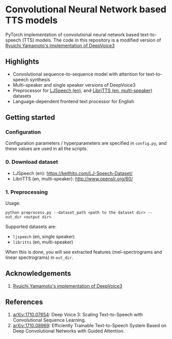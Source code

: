 # Convolutional Neural Network based TTS models

PyTorch implementation of convolutional neural network based text-to-speech (TTS) models. The code in this repository is a modified version of [Ryuichi Yamamoto's implementation of DeepVoice3](https://github.com/r9y9/deepvoice3_pytorch)

## Highlights

- Convolutional sequence-to-sequence model with attention for text-to-speech synthesis
- Multi-speaker and single speaker versions of DeepVoice3
- Preprocessor for [LJSpeech (en)](https://keithito.com/LJ-Speech-Dataset/), and [LibriTTS (en, multi-speaker)](http://www.openslr.org/60/) datasets
- Language-dependent frontend text processor for English

## Getting started

### Configuration

Configuration parameters / hyperparameters are specified in `config.py`, and these values are used in all the scripts.

### 0. Download dataset

- LJSpeech (en): https://keithito.com/LJ-Speech-Dataset/
- LibriTTS (en, multi-speaker): http://www.openslr.org/60/

### 1. Preprocessing

Usage:

```
python preprocess.py --dataset_path <path to the dataset dir> --out_dir <output dir>
```

Supported datasets are:

- `ljspeech` (en, single speaker)
- `libritts` (en, multi-speaker)

When this is done, you will see extracted features (mel-spectrograms and linear spectrograms) in `out_dir`.

## Acknowledgements

1. [Ryuichi Yamamoto's implementation of DeepVoice3](https://github.com/r9y9/deepvoice3_pytorch)

## References
1. [arXiv:1710.07654](https://arxiv.org/abs/1710.07654): Deep Voice 3: Scaling Text-to-Speech with Convolutional Sequence Learning.
2. [arXiv:1710.08969](https://arxiv.org/abs/1710.08969): Efficiently Trainable Text-to-Speech System Based on Deep Convolutional Networks with Guided Attention.